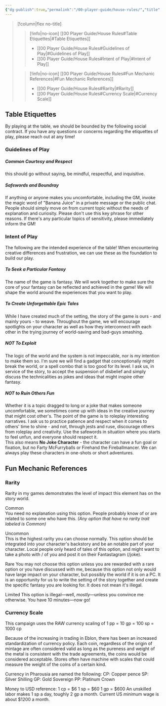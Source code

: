 ```yaml
---
{"dg-publish":true,"permalink":"/00-player-guide/house-rules/","title":"House Rules","pinned":true,"contentClasses":"embed-clean","tags":["Primer"],"noteIcon":""}
---
```


>[!column|flex no-title] 
>> [!info|no-icon] [[00 Player Guide/House Rules#Table Etiquettes\|#Table Etiquettes]]
>> - [[00 Player Guide/House Rules#Guidelines of Play\|#Guidelines of Play]]
>> - [[00 Player Guide/House Rules#Intent of Play\|#Intent of Play]]
>
>> [!info|no-icon] [[00 Player Guide/House Rules#Fun Mechanic References\|#Fun Mechanic References]]
>> - [[00 Player Guide/House Rules#Rarity\|#Rarity]]
>> - [[00 Player Guide/House Rules#Currency Scale\|#Currency Scale]]


## Table Etiquettes
By playing at the table, we should be bounded by the following social contract. If you have any questions or concerns regarding the etiquettes of play, please reach out at any time! 

### Guidelines of Play 
##### Common Courtesy and Respect
this should go without saying, be mindful, respectful, and inquisitive. 

##### Safewords and Boundray
If anything or anyone makes you uncomfortable, including the GM, invoke the magic word of "Banana Juice" in a private message or the public chat. People should simply move on from current topic without the needs of explanation and curiosity. Please don't use this key phrase for other reasons. 
If there's any particular topics of sensitivity, please immediately inform the GM!

### Intent of Play
The following are the intended experience of the table! When encountering creative differences and frustration, we can use these as the foundation to build our play.  
##### To Seek a Particular Fantasy
The name of the game is fantasy. We will work together to make sure the core of your fantasy can be reflected and achieved in the game! We will shape the world around the experiences that you want to play.  
##### To Create Unforgettable Epic Tales 
While I have created much of the setting, the story of the game is ours - and mainly yours - to weave. Throughout the game, we will encourage spotlights on your character as well as how they interconnect with each other in the trying journey of world-saving and bad-guys smashing. 
##### NOT To Exploit 
The logic of the world and the system is not impeccable, nor is my intention to make them so. I'm sure we will find a gadget that conceptionally might break the world, or a spell combo that is too good for its level. I ask us, in service of the story, to accept the suspension of disbelief and simply discuss the technicalities as jokes and ideas that might inspire other fantasy. 
##### NOT to Ruin Others Fun 
Whether it is a topic dragged to long or a joke that makes someone uncomfortable, we sometimes come up with ideas in the creative journey that might cost other's. 
The point of the game is to roleplay interesting narratives. I ask us to practice patience and respect when it comes to others' time to shine - and not, through jests and ruse, discourage others from roleplay and creativity. Use the safewords in situation where you starts to feel unfun, and everyone should respect it.  
This also means **No Joke Character** - the character can have a fun goal or fixation, but no Farty McFurryballs or Firehand the Fireballmancer. We can always play these characters in one-shots or short adventures.  

## Fun Mechanic References
### Rarity
Rarity in my games demonstrates the level of impact this element has on the story world. 

<span class="pf-trait pf-trait-common">Common</span>  
You need no explanation using this option. People probably know of or are related to some one who have this. 
*(Any option that have no rarity trait labeled is Common)*

<span class="pf-trait pf-trait-uncommon">Uncommon</span>  
This is the highest rarity you can choose normally. This option should be integrated into your character's backstory and be an notable part of your character. Local people only heard of tales of this option, and might want to take a photo with / of you and post it on their Fantastagram (/joke). 

<span class="pf-trait pf-trait-rare">Rare</span> 
You may not choose this option unless you are rewarded with a rare option or you have discussed with me, because this option not only would have large impact on your character, but possibly the world if it is on a PC. It is an opportunity for us to write the setting of the story together and create the specific fantasy you are looking for. It does not mean it's illegal. 

<span class="pf-trait pf-trait-limited">Limited</span> 
This option is illegal—well, *mostly*—unless you convince me otherwise. You have 10 minutes—now go!


### Currency Scale
This campaign uses the RAW currency scaling of 1 pp = 10 gp = 100 sp = 1000 cp

Because of the increasing in trading in Eblon, there has been an increased standardization of currency policy. Each coin, regardless of the origin of mintage are often considered valid as long as the pureness and weight of the metal is consistent with the trade agreements, the coins would be considered acceptable. Stores often have machine with scales that could measure the weight of the coins of a certain kind. 

Currency in Pharousia are named the following:
CP: Copper pence
SP: Silver Shilling
GP: Gold Sovereign
PP: Platinum Crown

Money to USD reference: 
1 cp = $6
1 sp = $60
1 gp = $600
An unskilled labor makes 1 sp a day, toughly 2 gp a month. Current US minimum wage is about $1200 a month. 
